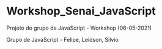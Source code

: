 # Workshop_Senai_JavaScript
Projeto do grupo de JavaScript - Workshop (06-05-2021)

Grupo de JavaScript - Felipe, Leidson, Silvio
